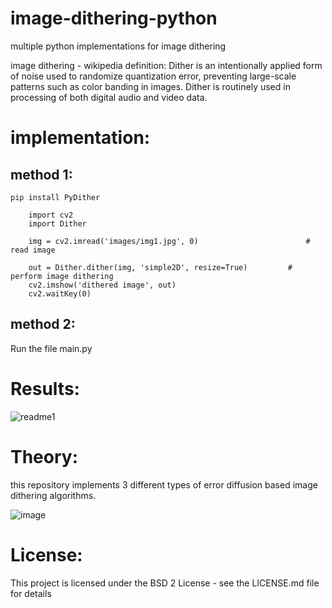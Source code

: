 # image-dithering-python
multiple python implementations for image dithering

image dithering - wikipedia definition:
Dither is an intentionally applied form of noise used to randomize quantization error, preventing large-scale patterns such as color banding in images. Dither is routinely used in processing of both digital audio and video data.

# implementation:
 ## method 1:
  ```pip install PyDither```
  
  ```
      import cv2
      import Dither

      img = cv2.imread('images/img1.jpg', 0)						# read image

      out = Dither.dither(img, 'simple2D', resize=True)			# perform image dithering
      cv2.imshow('dithered image', out)
      cv2.waitKey(0)
  ```
  
  ## method 2:
   Run the file main.py

# Results:
![readme1](https://user-images.githubusercontent.com/13918778/103830175-f213c900-502f-11eb-9939-050d0fb973ba.png)

# Theory:
this repository implements 3 different types of error diffusion based image dithering algorithms.

![image](https://user-images.githubusercontent.com/13918778/103832335-e970c200-5032-11eb-9d5a-97f9b6be7d16.png)

# License:
This project is licensed under the BSD 2 License - see the LICENSE.md file for details

